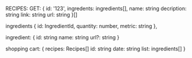RECIPES:
GET:
{
    id: '123',
    ingredents: ingredients[],
    name: string
    decription: string
    link: string
    url: string
}[]

ingredients
{
    id: IngredientId, 
    quantity: number, 
    metric: string
},


ingredient:
{
    id: string
    name: string
    url?: string
}

shopping cart:
{
    recipes: Recipes[]
    id: string
    date: string
    list: ingredients[]
}